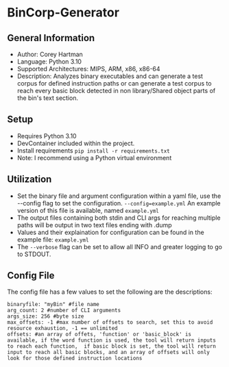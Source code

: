 # BinCorp-Generator

## General Information
- Author: Corey Hartman
- Language: Python 3.10
- Supported Architectures: MIPS, ARM, x86, x86-64
- Description: Analyzes binary executables and can generate a test corpus for defined instruction paths or can generate a test corpus to reach every basic block detected in non library/Shared object parts of the bin's text section.

## Setup
- Requires Python 3.10
- DevContainer included within the project.
- Install requirements ```pip install -r requirements.txt```
- Note: I recommend using a Python virtual environment

## Utilization
- Set the binary file and argument configuration within a yaml file, use the --config flag to set the configuration. ```--config=example.yml``` An example version of this file is available, named ```example.yml```
- The output files containing both stdin and CLI args for reaching multiple paths will be output in two text files ending with .dump
- Values and their explaination for configuration can be found in the example file: ```example.yml```
- The ```--verbose``` flag can be set to allow all INFO and greater logging to go to STDOUT.

## Config File
The config file has a few values to set the following are the descriptions:
```
binaryfile: "myBin" #file name
arg_count: 2 #number of CLI arguments
args_size: 256 #byte size
max_offsets: -1 #max number of offsets to search, set this to avoid resource exhaustion, -1 == unlimited
offsets: #an array of offets, 'function' or 'basic_block' is available, if the word function is used, the tool will return inputs to reach each function,  if basic block is set, the tool will return input to reach all basic blocks, and an array of offsets will only look for those defined instruction locations
```

